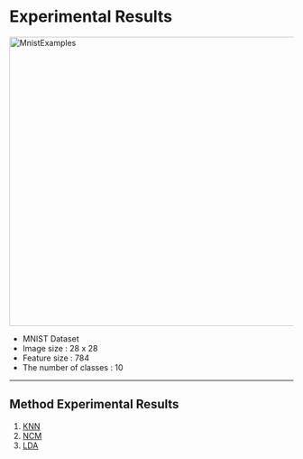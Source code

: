 # Experimental Results

<a title="By Josef Steppan [CC BY-SA 4.0 (https://creativecommons.org/licenses/by-sa/4.0)], from Wikimedia Commons" href="https://commons.wikimedia.org/wiki/File:MnistExamples.png"><img width="512" alt="MnistExamples" src="https://upload.wikimedia.org/wikipedia/commons/2/27/MnistExamples.png"/></a>
- MNIST Dataset
- Image size : 28 x 28
- Feature size : 784
- The number of classes : 10

---
## Method Experimental Results
  1. [KNN](KNN-Result.md)
  2. [NCM](NCM-Result.md)
  3. [LDA](LDA-Result.md)

